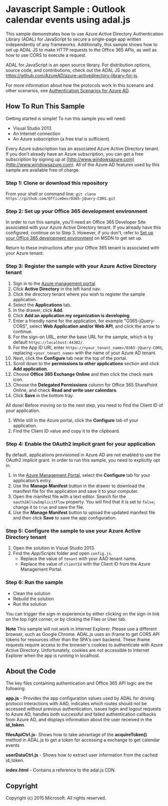 Javascript Sample : Outlook calendar events using adal.js
====================
This sample demonstrates how to use Azure Active Directory Authentication Library (ADAL) for JavaScript to secure a single-page app written independently of any frameworks. Additionally, this sample shows how to set up ADAL JS to make HTTP requests to the Office 365 APIs, as well as how to use CORS to execute a request. 

ADAL for JavaScript is an open source library.  For distribution options, source code, and contributions, check out the ADAL JS repo at https://github.com/AzureAD/azure-activedirectory-library-for-js.

For more information about how the protocols work in this scenario and other scenarios, see [Authentication Scenarios for Azure AD](http://go.microsoft.com/fwlink/?LinkId=394414).

## How To Run This Sample

Getting started is simple!  To run this sample you will need:
- Visual Studio 2013
- An Internet connection
- An Azure subscription (a free trial is sufficient)

Every Azure subscription has an associated Azure Active Directory tenant.  If you don't already have an Azure subscription, you can get a free subscription by signing up at [http://www.windowsazure.com](http://www.windowsazure.com).  All of the Azure AD features used by this sample are available free of charge.

### Step 1:  Clone or download this repository 

From your shell or command line:
`git clone https://github.com/OfficeDev/O365-jQuery-CORS.git`

### Step 2: Set up your Office 365 development environment

In order to run this sample, you'll need an Office 365 Developer Site associated with your Azure Active Directory tenant. If you already have this configured, continue on to Step 3. However, if you don't, refer to [Set up your Office 365 development environment](https://msdn.microsoft.com/en-us/office/office365/howto/setup-development-environment) on MSDN to get set up.

Return to these instructions after your Office 365 tenant is associated with your Azure tenant.

### Step 3:  Register the sample with your Azure Active Directory tenant

1. Sign in to the [Azure management portal](https://manage.windowsazure.com).
2. Click **Active Directory** in the left hand nav.
3. Click the directory tenant where you wish to register the sample application.
4. Select the **Applications** tab.
5. In the drawer, click **Add**.
6. Click **Add an application my organization is developing**.
7. Enter a friendly name for the application, for example "O365-jQuery-CORS", select **Web Application and/or Web API**, and click the arrow to continue.
8. For the sign-on URL, enter the base URL for the sample, which is by default `https://localhost:44302/`.
9. For the App ID URI, enter `https://<your_tenant_name>/O365-jQuery-CORS`, replacing `<your_tenant_name>` with the name of your Azure AD tenant.
10. Next, click the **Configure** tab near the top of the portal. 
11. Scroll down to the **permissions to other applications** section and click **Add application**.
12. Choose **Office 365 Exchange Online** and then click the check mark icon.
13. Choose the **Delegated Permissions** column for Office 365 SharePoint Online, and check **Read and write user calendars**.
14. Click **Save** in the bottom tray.


All done!  Before moving on to the next step, you need to find the Client ID of your application.

1. While still in the Azure portal, click the **Configure** tab of your application.
2. Find the Client ID value and copy it to the clipboard.


### Step 4:  Enable the OAuth2 implicit grant for your application

By default, applications provisioned in Azure AD are not enabled to use the OAuth2 implicit grant. In order to run this sample, you need to explicitly opt in.

1. In the [Azure Management Portal](https://manage.windowsazure.com), select the **Configure** tab for your application’s entry.
2. Use the **Manage Manifest** button in the drawer to download the manifest file for the application and save it to your computer.
3. Open the manifest file with a text editor. Search for the `oauth2AllowImplicitFlow` property. You will find that it is set to `false`; change it to `true` and save the file.
4. Use the **Manage Manifest** button to upload the updated manifest file and then click **Save** to save the app configuration. 

### Step 5:  Configure the sample to use your Azure Active Directory tenant

1. Open the solution in Visual Studio 2013.
2. Find the *App/Scripts* folder and open `config.js`. 
    * Replace the value of `tenant` with your AAD tenant name.
    * Replace the value of `clientId` with the Client ID from the Azure Management Portal.

### Step 6:  Run the sample

* Clean the solution 
* Rebuild the solution
* Run the solution 

You can trigger the sign-in experience by either clicking on the sign-in link on the top right corner, or by clicking the Files or User tab.

**Note** This sample will not work in Internet Explorer. Please use a different browser, such as Google Chrome. ADAL.js uses an iframe to get CORS API tokens for resources other than the SPA's own backend. These iframe requests require access to the browser's cookies to authenticate with Azure Active Directory. Unfortunately, cookies are not accessible to Internet Explorer when the app is running in localhost.

## About the Code

The key files containing authentication and Office 365 API logic are the following:

**app.js** - Provides the app configuration values used by ADAL for driving protocol interactions with AAD, indicates which routes should not be accessed without previous authentication, issues login and logout requests to Azure AD, handles both successful and failed authentication callbacks from Azure AD, and displays information about the user received in the **id_token**.

**filesApiCtrl.js**- Shows how to take advantage of the **acquireToken()** method in ADAL.js to get a token for accessing a exchange to get calendar events

**userDataCtrl.js** - Shows how to extract user information from the cached id_token.

**index.html** - Contains a reference to the adal.js CDN.
   
## Copyright
Copyright (c) 2015 Microsoft. All rights reserved.

